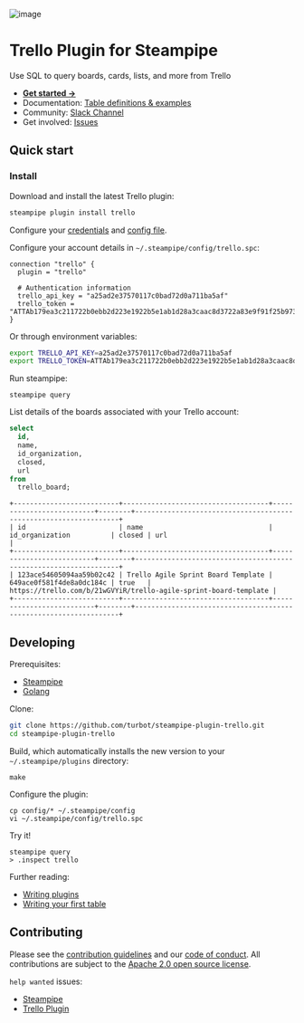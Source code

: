 ![image](https://hub.steampipe.io/images/plugins/turbot/trello-social-graphic.png)

# Trello Plugin for Steampipe

Use SQL to query boards, cards, lists, and more from Trello

- **[Get started →](https://hub.steampipe.io/plugins/turbot/trello)**
- Documentation: [Table definitions & examples](https://hub.steampipe.io/plugins/turbot/trello/tables)
- Community: [Slack Channel](https://steampipe.io/community/join)
- Get involved: [Issues](https://github.com/turbot/steampipe-plugin-trello/issues)

## Quick start

### Install

Download and install the latest Trello plugin:

```bash
steampipe plugin install trello
```

Configure your [credentials](https://hub.steampipe.io/plugins/turbot/trello#credentials) and [config file](https://hub.steampipe.io/plugins/turbot/trello#configuration).

Configure your account details in `~/.steampipe/config/trello.spc`:

```hcl
connection "trello" {
  plugin = "trello"

  # Authentication information
  trello_api_key = "a25ad2e37570117c0bad72d0a711ba5af"
  trello_token = "ATTAb179ea3c211722b0ebb2d223e1922b5e1ab1d28a3caac8d3722a83e9f91f25b973FDCC07"
}
```

Or through environment variables:

```sh
export TRELLO_API_KEY=a25ad2e37570117c0bad72d0a711ba5af
export TRELLO_TOKEN=ATTAb179ea3c211722b0ebb2d223e1922b5e1ab1d28a3caac8d3722a83e9f91f25b973FDCC07
```

Run steampipe:

```shell
steampipe query
```

List details of the boards associated with your Trello account:

```sql
select
  id,
  name,
  id_organization,
  closed,
  url
from 
  trello_board;
```

```
+--------------------------+------------------------------------+--------------------------+--------+------------------------------------------------------------------+
| id                       | name                               | id_organization          | closed | url                                                              |
+--------------------------+------------------------------------+--------------------------+--------+------------------------------------------------------------------+
| 123ace54605094aa59b02c42 | Trello Agile Sprint Board Template | 649ace0f581f4de8a0dc184c | true   | https://trello.com/b/21wGVYiR/trello-agile-sprint-board-template |
+--------------------------+------------------------------------+--------------------------+--------+------------------------------------------------------------------+
```

## Developing

Prerequisites:

- [Steampipe](https://steampipe.io/downloads)
- [Golang](https://golang.org/doc/install)

Clone:

```sh
git clone https://github.com/turbot/steampipe-plugin-trello.git
cd steampipe-plugin-trello
```

Build, which automatically installs the new version to your `~/.steampipe/plugins` directory:

```
make
```

Configure the plugin:

```
cp config/* ~/.steampipe/config
vi ~/.steampipe/config/trello.spc
```

Try it!

```
steampipe query
> .inspect trello
```

Further reading:

- [Writing plugins](https://steampipe.io/docs/develop/writing-plugins)
- [Writing your first table](https://steampipe.io/docs/develop/writing-your-first-table)

## Contributing

Please see the [contribution guidelines](https://github.com/turbot/steampipe/blob/main/CONTRIBUTING.md) and our [code of conduct](https://github.com/turbot/steampipe/blob/main/CODE_OF_CONDUCT.md). All contributions are subject to the [Apache 2.0 open source license](https://github.com/turbot/steampipe-plugin-trello/blob/main/LICENSE).

`help wanted` issues:

- [Steampipe](https://github.com/turbot/steampipe/labels/help%20wanted)
- [Trello Plugin](https://github.com/turbot/steampipe-plugin-trello/labels/help%20wanted)
